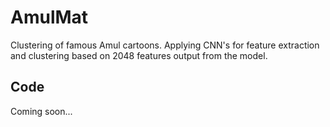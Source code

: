 # AmulMat
Clustering of famous Amul cartoons. Applying CNN's for feature extraction and clustering based on 2048 features output from the model.

## Code
Coming soon...
